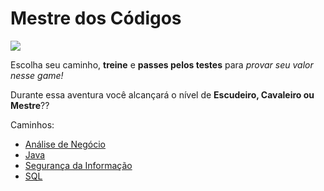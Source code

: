 # Mestre dos Códigos

![](https://github.com/db1global/mestre-dos-codigos/blob/master/docs/img/home-warriors.jpg?raw=true)

Escolha seu caminho, **treine** e **passes pelos testes** para *provar seu valor nesse game!*

Durante essa aventura você alcançará o nível de **Escudeiro, Cavaleiro ou Mestre**??

Caminhos:

* [Análise de Negócio](analise-negocio)
* [Java](java)
* [Segurança da Informação](seguranca-informacao)
* [SQL](sql)
